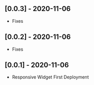 ## [0.0.3] - 2020-11-06

* Fixes


## [0.0.2] - 2020-11-06

* Fixes


## [0.0.1] - 2020-11-06

* Responsive Widget First Deployment